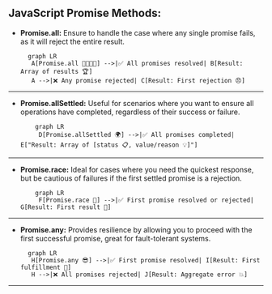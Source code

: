 ## JavaScript Promise Methods:

- **Promise.all:** Ensure to handle the case where any single promise fails, as it will reject the entire result.
    ```mermaid
      graph LR
       A[Promise.all 👩‍👩‍👧‍👧] -->|✅ All promises resolved| B[Result: Array of results 🏆]
       A -->|❌ Any promise rejected| C[Result: First rejection 😠]
    ```
---
- **Promise.allSettled:** Useful for scenarios where you want to ensure all operations have completed, regardless of their success or failure.
  ```mermaid
      graph LR
       D[Promise.allSettled 🌍] -->|✅ All promises completed| E["Result: Array of [status 📋, value/reason 💡]"]
    ```
---
- **Promise.race:** Ideal for cases where you need the quickest response, but be cautious of failures if the first settled promise is a rejection.
  ```mermaid
      graph LR
       F[Promise.race 🚀] -->|✅ First promise resolved or rejected| G[Result: First result 🥇]
    ```
---
- **Promise.any:** Provides resilience by allowing you to proceed with the first successful promise, great for fault-tolerant systems.
    ```mermaid
      graph LR
       H[Promise.any 😎] -->|✅ First promise resolved| I[Result: First fulfillment 🎉]
       H -->|❌ All promises rejected| J[Result: Aggregate error 💥]
    ```
---
